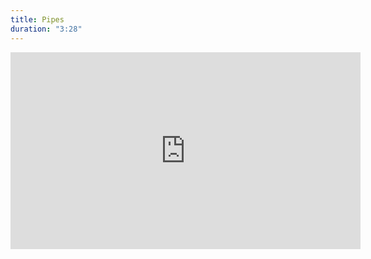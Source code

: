 ```yaml
---
title: Pipes
duration: "3:28"
---
```


<iframe width="560" height="315" src="https://www.youtube.com/embed/CMqugjQ66dM" title="YouTube video player" frameborder="0" allow="accelerometer; autoplay; clipboard-write; encrypted-media; gyroscope; picture-in-picture; web-share" allowfullscreen></iframe>